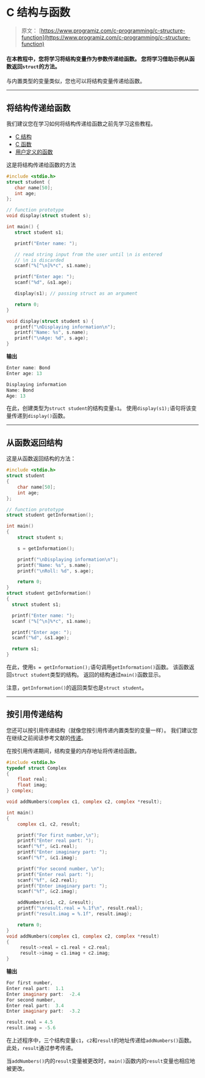 # C 结构与函数

> 原文： [https://www.programiz.com/c-programming/c-structure-function](https://www.programiz.com/c-programming/c-structure-function)

#### 在本教程中，您将学习将结构变量作为参数传递给函数。 您将学习借助示例从函数返回`struct`的方法。

与内置类型的变量类似，您也可以将结构变量传递给函数。

* * *

## 将结构传递给函数

我们建议您在学习如何将结构传递给函数之前先学习这些教程。

*   [C 结构](/c-programming/c-structures)
*   [C 函数](/c-programming/c-functions)
*   [用户定义的函数](/c-programming/c-user-defined-functions)

这是将结构传递给函数的方法

```c
#include <stdio.h>
struct student {
   char name[50];
   int age;
};

// function prototype
void display(struct student s);

int main() {
   struct student s1;

   printf("Enter name: ");

   // read string input from the user until \n is entered
   // \n is discarded
   scanf("%[^\n]%*c", s1.name);

   printf("Enter age: ");
   scanf("%d", &s1.age);

   display(s1); // passing struct as an argument

   return 0;
}

void display(struct student s) {
   printf("\nDisplaying information\n");
   printf("Name: %s", s.name);
   printf("\nAge: %d", s.age);
}
```

**输出**

```c
Enter name: Bond
Enter age: 13

Displaying information
Name: Bond
Age: 13 
```

在此，创建类型为`struct student`的结构变量`s1`。 使用`display(s1);`语句将该变量传递到`display()`函数。

* * *

## 从函数返回结构

这是从函数返回结构的方法：

```c
#include <stdio.h>
struct student
{
    char name[50];
    int age;
};

// function prototype
struct student getInformation();

int main()
{
    struct student s;

    s = getInformation();

    printf("\nDisplaying information\n");
    printf("Name: %s", s.name);
    printf("\nRoll: %d", s.age);

    return 0;
}
struct student getInformation() 
{
  struct student s1;

  printf("Enter name: ");
  scanf ("%[^\n]%*c", s1.name);

  printf("Enter age: ");
  scanf("%d", &s1.age);

  return s1;
} 
```

在此，使用`s = getInformation();`语句调用`getInformation()`函数。 该函数返回`struct student`类型的结构。 返回的结构通过`main()`函数显示。

注意，`getInformation()`的返回类型也是`struct student`。

* * *

## 按引用传递结构

您还可以按引用传递结构（就像您按引用传递内置类型的变量一样）。 我们建议您在继续之前阅读参考文献的[传递](/c-programming/c-pointer-functions)。

在按引用传递期间，结构变量的内存地址将传递给函数。

```c
#include <stdio.h>
typedef struct Complex
{
    float real;
    float imag;
} complex;

void addNumbers(complex c1, complex c2, complex *result); 

int main()
{
    complex c1, c2, result;

    printf("For first number,\n");
    printf("Enter real part: ");
    scanf("%f", &c1.real);
    printf("Enter imaginary part: ");
    scanf("%f", &c1.imag);

    printf("For second number, \n");
    printf("Enter real part: ");
    scanf("%f", &c2.real);
    printf("Enter imaginary part: ");
    scanf("%f", &c2.imag);

    addNumbers(c1, c2, &result); 
    printf("\nresult.real = %.1f\n", result.real);
    printf("result.imag = %.1f", result.imag);

    return 0;
}
void addNumbers(complex c1, complex c2, complex *result) 
{
     result->real = c1.real + c2.real;
     result->imag = c1.imag + c2.imag; 
} 
```

**输出**

```c
For first number,
Enter real part:  1.1
Enter imaginary part:  -2.4
For second number, 
Enter real part:  3.4
Enter imaginary part:  -3.2

result.real = 4.5
result.imag = -5.6 
```

在上述程序中，三个结构变量`c1`，`c2`和`result`的地址传递给`addNumbers()`函数。 此处，`result`通过参考传递。

当`addNumbers()`内的`result`变量被更改时，`main()`函数内的`result`变量也相应地被更改。
